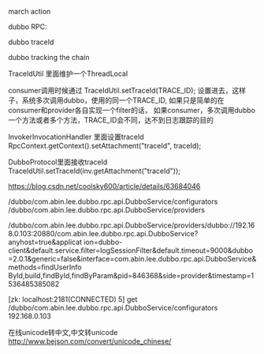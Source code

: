 march action

dubbo RPC:

dubbo traceId

dubbo tracking the chain

TraceIdUtil 里面维护一个ThreadLocal<String>

consumer调用时候通过
TraceIdUtil.setTraceId(TRACE_ID);
设置进去，这样子，系统多次调用dubbo，使用的同一个TRACE_ID,  如果只是简单的在consumer和provider各自实现一个filter的话，
如果consumer，多次调用dubbo一个方法或者多个方法，TRACE_ID会不同，达不到日志跟踪的目的


InvokerInvocationHandler 里面设置traceId
RpcContext.getContext().setAttachment("traceId", traceId);

DubboProtocol里面接收traceId
TraceIdUtil.setTraceId(inv.getAttachment("traceId"));



https://blog.csdn.net/coolsky600/article/details/63684046



/dubbo/com.abin.lee.dubbo.rpc.api.DubboService/configurators
/dubbo/com.abin.lee.dubbo.rpc.api.DubboService/providers

/dubbo/com.abin.lee.dubbo.rpc.api.DubboService/providers/dubbo://192.168.0.103:20880/com.abin.lee.dubbo.rpc.api.DubboService?anyhost=true&applicat
ion=dubbo-client&default.service.filter=logSessionFilter&default.timeout=9000&dubbo=2.0.1&generic=false&interface=com.abin.lee.dubbo.rpc.api.DubboService&methods=findUserInfo
ById,build,findById,findByParam&pid=846368&side=provider&timestamp=1536485385082

[zk: localhost:2181(CONNECTED) 5] get /dubbo/com.abin.lee.dubbo.rpc.api.DubboService/configurators
192.168.0.103



















在线unicode转中文,中文转unicode
http://www.bejson.com/convert/unicode_chinese/